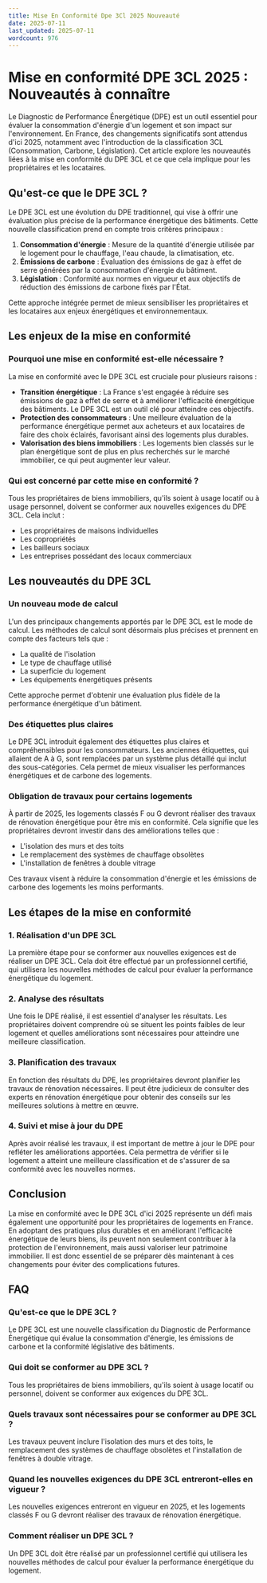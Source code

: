 ```yaml
---
title: Mise En Conformité Dpe 3Cl 2025 Nouveauté
date: 2025-07-11
last_updated: 2025-07-11
wordcount: 976
---
```


# Mise en conformité DPE 3CL 2025 : Nouveautés à connaître

Le Diagnostic de Performance Énergétique (DPE) est un outil essentiel pour évaluer la consommation d'énergie d'un logement et son impact sur l'environnement. En France, des changements significatifs sont attendus d'ici 2025, notamment avec l'introduction de la classification 3CL (Consommation, Carbone, Législation). Cet article explore les nouveautés liées à la mise en conformité du DPE 3CL et ce que cela implique pour les propriétaires et les locataires.

## Qu'est-ce que le DPE 3CL ?

Le DPE 3CL est une évolution du DPE traditionnel, qui vise à offrir une évaluation plus précise de la performance énergétique des bâtiments. Cette nouvelle classification prend en compte trois critères principaux :

1. **Consommation d'énergie** : Mesure de la quantité d'énergie utilisée par le logement pour le chauffage, l'eau chaude, la climatisation, etc.
2. **Émissions de carbone** : Évaluation des émissions de gaz à effet de serre générées par la consommation d'énergie du bâtiment.
3. **Législation** : Conformité aux normes en vigueur et aux objectifs de réduction des émissions de carbone fixés par l'État.

Cette approche intégrée permet de mieux sensibiliser les propriétaires et les locataires aux enjeux énergétiques et environnementaux.

## Les enjeux de la mise en conformité

### Pourquoi une mise en conformité est-elle nécessaire ?

La mise en conformité avec le DPE 3CL est cruciale pour plusieurs raisons :

- **Transition énergétique** : La France s'est engagée à réduire ses émissions de gaz à effet de serre et à améliorer l'efficacité énergétique des bâtiments. Le DPE 3CL est un outil clé pour atteindre ces objectifs.
- **Protection des consommateurs** : Une meilleure évaluation de la performance énergétique permet aux acheteurs et aux locataires de faire des choix éclairés, favorisant ainsi des logements plus durables.
- **Valorisation des biens immobiliers** : Les logements bien classés sur le plan énergétique sont de plus en plus recherchés sur le marché immobilier, ce qui peut augmenter leur valeur.

### Qui est concerné par cette mise en conformité ?

Tous les propriétaires de biens immobiliers, qu'ils soient à usage locatif ou à usage personnel, doivent se conformer aux nouvelles exigences du DPE 3CL. Cela inclut :

- Les propriétaires de maisons individuelles
- Les copropriétés
- Les bailleurs sociaux
- Les entreprises possédant des locaux commerciaux

## Les nouveautés du DPE 3CL

### Un nouveau mode de calcul

L'un des principaux changements apportés par le DPE 3CL est le mode de calcul. Les méthodes de calcul sont désormais plus précises et prennent en compte des facteurs tels que :

- La qualité de l'isolation
- Le type de chauffage utilisé
- La superficie du logement
- Les équipements énergétiques présents

Cette approche permet d'obtenir une évaluation plus fidèle de la performance énergétique d'un bâtiment.

### Des étiquettes plus claires

Le DPE 3CL introduit également des étiquettes plus claires et compréhensibles pour les consommateurs. Les anciennes étiquettes, qui allaient de A à G, sont remplacées par un système plus détaillé qui inclut des sous-catégories. Cela permet de mieux visualiser les performances énergétiques et de carbone des logements.

### Obligation de travaux pour certains logements

À partir de 2025, les logements classés F ou G devront réaliser des travaux de rénovation énergétique pour être mis en conformité. Cela signifie que les propriétaires devront investir dans des améliorations telles que :

- L'isolation des murs et des toits
- Le remplacement des systèmes de chauffage obsolètes
- L'installation de fenêtres à double vitrage

Ces travaux visent à réduire la consommation d'énergie et les émissions de carbone des logements les moins performants.

## Les étapes de la mise en conformité

### 1. Réalisation d'un DPE 3CL

La première étape pour se conformer aux nouvelles exigences est de réaliser un DPE 3CL. Cela doit être effectué par un professionnel certifié, qui utilisera les nouvelles méthodes de calcul pour évaluer la performance énergétique du logement.

### 2. Analyse des résultats

Une fois le DPE réalisé, il est essentiel d'analyser les résultats. Les propriétaires doivent comprendre où se situent les points faibles de leur logement et quelles améliorations sont nécessaires pour atteindre une meilleure classification.

### 3. Planification des travaux

En fonction des résultats du DPE, les propriétaires devront planifier les travaux de rénovation nécessaires. Il peut être judicieux de consulter des experts en rénovation énergétique pour obtenir des conseils sur les meilleures solutions à mettre en œuvre.

### 4. Suivi et mise à jour du DPE

Après avoir réalisé les travaux, il est important de mettre à jour le DPE pour refléter les améliorations apportées. Cela permettra de vérifier si le logement a atteint une meilleure classification et de s'assurer de sa conformité avec les nouvelles normes.

## Conclusion

La mise en conformité avec le DPE 3CL d'ici 2025 représente un défi mais également une opportunité pour les propriétaires de logements en France. En adoptant des pratiques plus durables et en améliorant l'efficacité énergétique de leurs biens, ils peuvent non seulement contribuer à la protection de l'environnement, mais aussi valoriser leur patrimoine immobilier. Il est donc essentiel de se préparer dès maintenant à ces changements pour éviter des complications futures.

## FAQ

### Qu'est-ce que le DPE 3CL ?

Le DPE 3CL est une nouvelle classification du Diagnostic de Performance Énergétique qui évalue la consommation d'énergie, les émissions de carbone et la conformité législative des bâtiments.

### Qui doit se conformer au DPE 3CL ?

Tous les propriétaires de biens immobiliers, qu'ils soient à usage locatif ou personnel, doivent se conformer aux exigences du DPE 3CL.

### Quels travaux sont nécessaires pour se conformer au DPE 3CL ?

Les travaux peuvent inclure l'isolation des murs et des toits, le remplacement des systèmes de chauffage obsolètes et l'installation de fenêtres à double vitrage.

### Quand les nouvelles exigences du DPE 3CL entreront-elles en vigueur ?

Les nouvelles exigences entreront en vigueur en 2025, et les logements classés F ou G devront réaliser des travaux de rénovation énergétique.

### Comment réaliser un DPE 3CL ?

Un DPE 3CL doit être réalisé par un professionnel certifié qui utilisera les nouvelles méthodes de calcul pour évaluer la performance énergétique du logement.